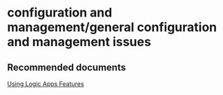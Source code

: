 <properties
	pageTitle="configuration and management/general configuration and management issues"
	description="configuration and management/general configuration and management issues"
	service="microsoft.logic"
	resource="workflows"
	authors="aashu"
	displayOrder=""
	selfHelpType="generic"
	supportTopicIds="32451858"
	resourceTags=""
	productPesIds="15791"
	cloudEnvironments="public, Fairfax"
	articleId="95c2b444-b2e7-4f64-a77c-139545edc1c8"
/>

# configuration and management/general configuration and management issues

## **Recommended documents**
[Using Logic Apps Features](https://azure.microsoft.com/documentation/articles/app-service-logic-use-logic-app-features/)
